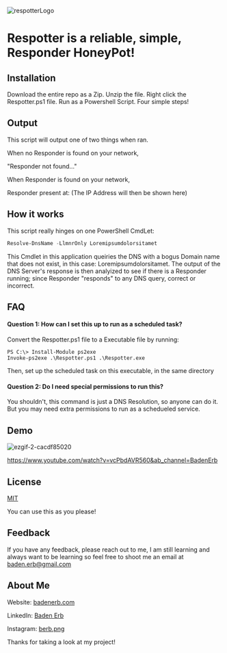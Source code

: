 ![respotterLogo](https://github.com/badenerb/Respotter/assets/97712507/ab9f36e2-de4c-47e1-b227-7d0c502d3b82)

# Respotter is a reliable, simple, Responder HoneyPot!

## Installation
Download the entire repo as a Zip. Unzip the file. Right click the Respotter.ps1 file. Run as a Powershell Script. Four simple steps!

## Output
This script will output one of two things when ran. 

When no Responder is found on your network, 

"Responder not found..."

When Responder is found on your network, 

Responder present at: (The IP Address will then be shown here)

## How it works
This script really hinges on one PowerShell CmdLet:
```PowerShell
Resolve-DnsName -LlmnrOnly Loremipsumdolorsitamet
```
This Cmdlet in this application queiries the DNS with a bogus Domain name that does not exist, in this case: Loremipsumdolorsitamet. The output of the DNS Server's response is then analyized to see if there is a Responder running; since Responder "responds" to any DNS query, correct or incorrect.

## FAQ

#### Question 1: How can I set this up to run as a scheduled task?

Convert the Respotter.ps1 file to a Executable file by running: 

    PS C:\> Install-Module ps2exe
    Invoke-ps2exe .\Respotter.ps1 .\Respotter.exe
Then, set up the scheduled task on this executable, in the same directory

#### Question 2: Do I need special permissions to run this?

You shouldn't, this command is just a DNS Resolution, so anyone can do it. But you may need extra permissions to run as a schedueled service.

## Demo

![ezgif-2-cacdf85020](https://github.com/badenerb/Respotter/assets/97712507/cf4f03b8-b765-4eac-99cd-4604450cefb3)

https://www.youtube.com/watch?v=vcPbdAVR560&ab_channel=BadenErb


## License

[MIT](https://choosealicense.com/licenses/mit/) 

You can use this as you please!


## Feedback

If you have any feedback, please reach out to me, I am still learning and always want to be learning so feel free to shoot me an email at baden.erb@gmail.com


## About Me

Website: [badenerb.com](https://badenerb.com) 

LinkedIn: [Baden Erb](https://www.linkedin.com/in/badenerb/)

Instagram: [berb.png](https://www.instagram.com/berb.png)

Thanks for taking a look at my project!

